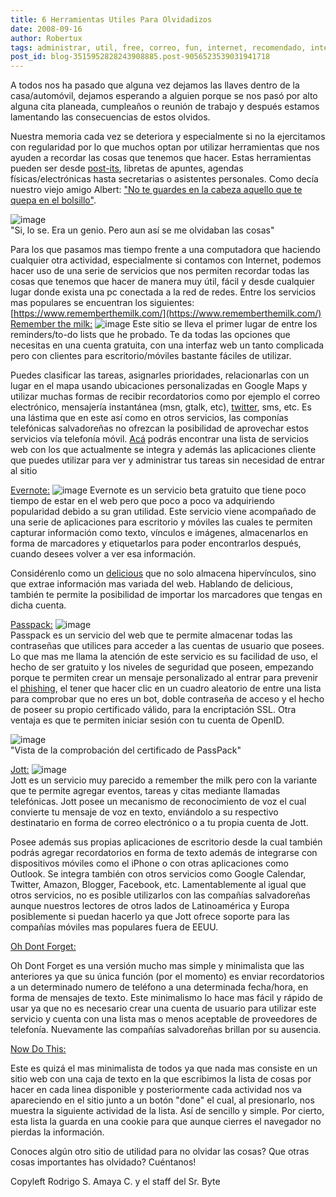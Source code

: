 ```yaml
---
title: 6 Herramientas Utiles Para Olvidadizos
date: 2008-09-16
author: Robertux
tags: administrar, util, free, correo, fun, internet, recomendado, interesante, twitter, iphone, productividad, web 2.0, computadoras, evento, gmail, clave, herramienta, einstein
post_id: blog-3515952828243908885.post-9056523539031941718
---
```


A todos nos ha pasado que alguna vez dejamos las llaves dentro de la casa/automóvil, dejamos esperando a alguien porque se nos pasó por alto alguna cita planeada, cumpleaños o reunión de trabajo y después estamos lamentando las consecuencias de estos olvidos.

Nuestra memoria cada vez se deteriora y especialmente si no la ejercitamos con regularidad por lo que muchos optan por utilizar herramientas que nos ayuden a recordar las cosas que tenemos que hacer. Estas herramientas pueden ser desde [post-its](https://es.wikipedia.org/wiki/Postit), libretas de apuntes, agendas físicas/electrónicas hasta secretarias o asistentes personales. Como decía nuestro viejo amigo Albert: ["No te guardes en la cabeza aquello que te quepa en el bolsillo"](https://www.sabidurias.com/cita/es/2646/albert-einstein/no-guardes-nunca-en-la-cabeza-aquello-que-te-quepa-en-un-bolsillo).

![image](https://1.bp.blogspot.com/_jH77WNrMVRA/SM9O1BHTgdI/AAAAAAAADXk/NqA4eFllmwo/s400/einstein3.jpg)    
"Si, lo se. Era un genio.
Pero aun así se me olvidaban las cosas"

Para los que pasamos mas tiempo frente a una computadora que haciendo cualquier otra actividad, especialmente si contamos con Internet, podemos hacer uso de una serie de servicios que nos permiten recordar todas las cosas que tenemos que hacer de manera muy útil, fácil y desde cualquier lugar donde exista una pc conectada a la red de redes. Entre los servicios mas populares se encuentran los siguientes:
[https://www.rememberthemilk.com/](https://www.rememberthemilk.com/)
[Remember the milk:](https://www.rememberthemilk.com/)
![image](https://1.bp.blogspot.com/_jH77WNrMVRA/SM9W0SgKtHI/AAAAAAAADXs/RjTFNo3Eptk/s400/rtm1.jpg)    Este sitio se lleva
el primer lugar de entre los reminders/to-do lists que he probado. Te da todas las opciones que necesitas en una cuenta gratuita, con una interfaz web un tanto complicada pero con clientes para escritorio/móviles bastante fáciles de utilizar.

Puedes clasificar las tareas, asignarles prioridades, relacionarlas con un lugar en el mapa usando ubicaciones personalizadas en Google Maps y utilizar muchas formas de recibir recordatorios como por ejemplo el correo electrónico, mensajería instantánea (msn, gtalk, etc), [twitter](https://twitter.com/rtm), sms, etc. Es una lástima que en este así como en otros servicios, las componías telefónicas salvadoreñas no ofrezcan la posibilidad de aprovechar estos servicios vía telefonía móvil. [Acá](https://www.rememberthemilk.com/services/) podrás encontrar una lista de servicios web con los que actualmente se integra y además las aplicaciones cliente que puedes utilizar para ver y administrar tus tareas sin necesidad de entrar al sitio

[Evernote:](https://www.evernote.com/)
![image](https://2.bp.blogspot.com/_jH77WNrMVRA/SM9X6hnym5I/AAAAAAAADX0/V2B-zW49pnM/s400/evernote.gif)    Evernote es un
servicio beta gratuito que tiene poco tiempo de estar en el web pero que poco a poco va adquiriendo popularidad debido a su gran utilidad. Este servicio viene acompañado de una serie de aplicaciones para escritorio y móviles las cuales te permiten capturar información como texto, vínculos e imágenes, almacenarlos en forma de marcadores y etiquetarlos para poder encontrarlos después, cuando desees volver a ver esa información.

Considérenlo como un [delicious](https://delicious.com/) que no solo almacena hipervínculos, sino que extrae información mas variada del web. Hablando de delicious, también te permite la posibilidad de importar los marcadores que tengas en dicha cuenta.

[Passpack:](https://www.passpack.com/)
![image](https://2.bp.blogspot.com/_jH77WNrMVRA/SM9Z9v2WHnI/AAAAAAAADX8/JaokrB0fGtQ/s400/passpack.jpg)    
Passpack es un servicio del web que te permite almacenar todas las contraseñas que utilices para acceder a las cuentas de usuario que posees. Lo que mas me llama la atención de este servicio es su facilidad de uso, el hecho de ser gratuito y los niveles de seguridad que poseen, empezando porque te permiten crear un mensaje personalizado al entrar para prevenir el [phishing](https://es.wikipedia.org/wiki/Phishing), el tener que hacer clic en un cuadro aleatorio de entre una lista para comprobar que no eres un bot, doble contraseña de acceso y el hecho de poseer su propio certificado válido, para la encriptación SSL. Otra ventaja es que te permiten iniciar sesión con tu cuenta de OpenID.

![image](https://3.bp.blogspot.com/_jH77WNrMVRA/SM9ck1LamII/AAAAAAAADYE/_XQCWaE95aU/s400/passpackcertificate.jpg)    
"Vista de la comprobación
del certificado de PassPack"

[Jott:](https://jott.com/)
![image](https://3.bp.blogspot.com/_jH77WNrMVRA/SM9dbeaMMCI/AAAAAAAADYM/fW6sXj32r_Q/s400/logo_beta.gif)    
Jott es un servicio muy parecido a remember the milk pero con la variante que te permite agregar eventos, tareas y citas mediante llamadas telefónicas. Jott posee un mecanismo de reconocimiento de voz el cual convierte tu mensaje de voz en texto, enviándolo a su respectivo destinatario en forma de correo electrónico o a tu propia cuenta de Jott.

Posee además sus propias aplicaciones de escritorio desde la cual también podrás agregar recordatorios en forma de texto además de integrarse con dispositivos móviles como el iPhone o con otras aplicaciones como Outlook. Se integra también con otros servicios como Google Calendar, Twitter, Amazon, Blogger, Facebook, etc. Lamentablemente al igual que otros servicios, no es posible utilizarlos con las compañías salvadoreñas aunque nuestros lectores de otros lados de Latinoamérica y Europa posiblemente si puedan hacerlo ya que Jott ofrece soporte para las compañías móviles mas populares fuera de EEUU.

[Oh Dont Forget:](https://www.ohdontforget.com/)

Oh Dont Forget es una versión mucho mas simple y minimalista que las anteriores ya que su única función (por el momento) es enviar recordatorios a un determinado numero de teléfono a una determinada fecha/hora, en forma de mensajes de texto. Este minimalismo lo hace mas fácil y rápido de usar ya que no es necesario crear una cuenta de usuario para utilizar este servicio y cuenta con una lista mas o menos aceptable de proveedores de telefonía. Nuevamente las compañías salvadoreñas brillan por su ausencia.

[Now Do This:](https://www.nowdothis.com/)

Este es quizá el mas minimalista de todos ya que nada mas consiste en un sitio web con una caja de texto en la que escribimos la lista de cosas por hacer en cada linea disponible y posteriormente cada actividad nos va apareciendo en el sitio junto a un botón "done" el cual, al presionarlo, nos muestra la siguiente actividad de la lista. Así de sencillo y simple. Por cierto, esta lista la guarda en una cookie para que aunque cierres el navegador no pierdas la información.

Conoces algún otro sitio de utilidad para no olvidar las cosas? Que otras cosas importantes has olvidado? Cuéntanos!

Copyleft Rodrigo S. Amaya C. y el staff del Sr. Byte